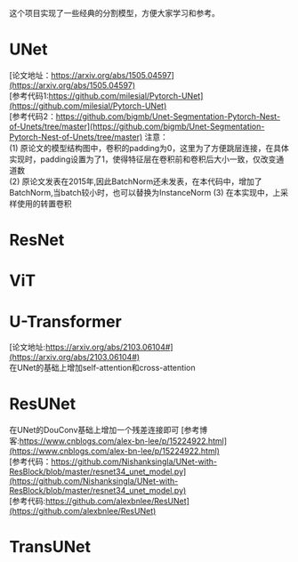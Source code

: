 这个项目实现了一些经典的分割模型，方便大家学习和参考。
# UNet
[论文地址：https://arxiv.org/abs/1505.04597](https://arxiv.org/abs/1505.04597)<br>
[参考代码1:https://github.com/milesial/Pytorch-UNet](https://github.com/milesial/Pytorch-UNet)<br/>
[参考代码2：https://github.com/bigmb/Unet-Segmentation-Pytorch-Nest-of-Unets/tree/master](https://github.com/bigmb/Unet-Segmentation-Pytorch-Nest-of-Unets/tree/master)
注意：<br/>
(1) 原论文的模型结构图中，卷积的padding为0，这里为了方便跳层连接，在具体实现时，padding设置为了1，使得特征层在卷积前和卷积后大小一致，仅改变通道数<br/>
(2) 原论文发表在2015年,因此BatchNorm还未发表，在本代码中，增加了BatchNorm,当batch较小时，也可以替换为InstanceNorm
(3) 在本实现中，上采样使用的转置卷积

# ResNet

# ViT

# U-Transformer
[论文地址:https://arxiv.org/abs/2103.06104#](https://arxiv.org/abs/2103.06104#)<br/>
在UNet的基础上增加self-attention和cross-attention
# ResUNet
在UNet的DouConv基础上增加一个残差连接即可
[参考博客:https://www.cnblogs.com/alex-bn-lee/p/15224922.html](https://www.cnblogs.com/alex-bn-lee/p/15224922.html)<br/>
[参考代码：https://github.com/Nishanksingla/UNet-with-ResBlock/blob/master/resnet34_unet_model.py](https://github.com/Nishanksingla/UNet-with-ResBlock/blob/master/resnet34_unet_model.py)<br/>
[参考代码:https://github.com/alexbnlee/ResUNet](https://github.com/alexbnlee/ResUNet)
# TransUNet



